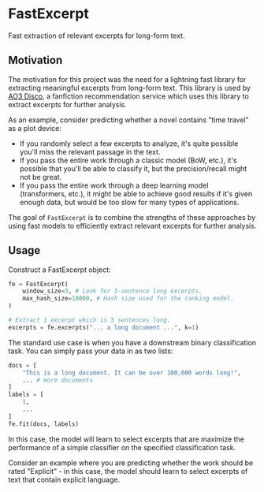 # FastExcerpt

Fast extraction of relevant excerpts for long-form text.

## Motivation
The motivation for this project was the need for a lightning fast library for extracting meaningful
excerpts from long-form text. This library is used by [AO3 Disco](https://ao3-disco.app), a 
fanfiction recommendation service which uses this library to extract excerpts for further analysis.

As an example, consider predicting whether a novel contains "time travel" as a plot device:

 - If you randomly select a few excerpts to analyze, it's quite possible you'll miss the relevant 
   passage in the text.
 - If you pass the entire work through a classic model (BoW, etc.), it's possible that you'll be 
   able to classify it, but the precision/recall might not be great.
 - If you pass the entire work through a deep learning model (transformers, etc.), it might be 
   able to achieve good results if it's given enough data, but would be too slow for many types 
   of applications.

The goal of `FastExcerpt` is to combine the strengths of these approaches by using fast models to
efficiently extract relevant excerpts for further analysis.

## Usage
Construct a FastExcerpt object:

```python
fe = FastExcerpt(
    window_size=3, # Look for 3-sentence long excerpts.
    max_hash_size=10000, # Hash size used for the ranking model.
)

# Extract 1 excerpt which is 3 sentences long.
excerpts = fe.excerpts("... a long document ...", k=1)
```

The standard use case is when you have a downstream binary classification task. You can simply pass
your data in as two lists:

```python
docs = [
    "This is a long document. It can be over 100,000 words long!",
    ... # more documents
]
labels = [
    1,
    ...
]
fe.fit(docs, labels)
```

In this case, the model will learn to select excerpts that are maximize the performance of a 
simple classifier on the specified classification task.

Consider an example where you are predicting whether the work should be rated "Explicit" - in 
this case, the model should learn to select excerpts of text that contain explicit language.
